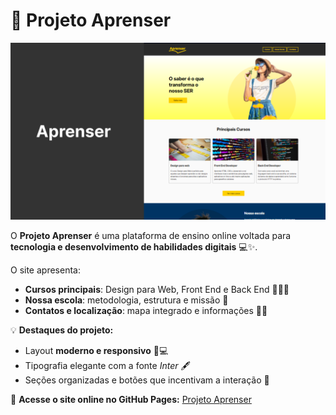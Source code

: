 # 🚀 Projeto Aprenser

![Banner do Projeto Aprenser](./images/apreser_cover.png)

O **Projeto Aprenser** é uma plataforma de ensino online voltada para **tecnologia e desenvolvimento de habilidades digitais** 💻✨.

O site apresenta:  
- **Cursos principais**: Design para Web, Front End e Back End 🎨👨‍💻  
- **Nossa escola**: metodologia, estrutura e missão 🏫  
- **Contatos e localização**: mapa integrado e informações 📍📧  

💡 **Destaques do projeto:**  
- Layout **moderno e responsivo** 📱💻  
- Tipografia elegante com a fonte *Inter* 🖋️  
- Seções organizadas e botões que incentivam a interação 🔘  

🔗 **Acesse o site online no GitHub Pages:** [Projeto Aprenser](https://thamiressarges.github.io/aprenser)  
